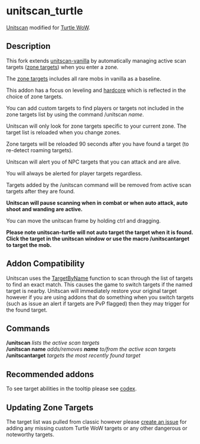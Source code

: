 # unitscan_turtle    
[Unitscan](https://github.com/shirsig/unitscan-vanilla) modified for [Turtle WoW](https://turtle-wow.org/).

## Description
This fork extends [unitscan-vanilla](https://github.com/shirsig/unitscan-vanilla) by automatically managing active scan targets ([zone targets](https://github.com/GryllsAddons/unitscan-turtle/blob/master/zonetargets.lua)) when you enter a zone.

The [zone targets](https://github.com/GryllsAddons/unitscan-turtle/blob/master/zonetargets.lua) includes all rare mobs in vanilla as a baseline.

This addon has a focus on leveling and [hardcore](https://turtle-wow.org/#/hardcore-mode) which is reflected in the choice of zone targets.

You can add custom targets to find players or targets not included in the zone targets list by using the command /unitscan *name*.

Unitscan will only look for zone targets specific to your current zone. The target list is reloaded when you change zones.

Zone targets will be reloaded 90 seconds after you have found a target (to re-detect roaming targets).

Unitscan will alert you of NPC targets that you can attack and are alive.

You will always be alerted for player targets regardless.

Targets added by the /unitscan command will be removed from active scan targets after they are found.

**Unitscan will pause scanning when in combat or when auto attack, auto shoot and wanding are active.**

You can move the unitscan frame by holding ctrl and dragging.
 
**Please note unitscan-turtle will not auto target the target when it is found.**    
**Click the target in the unitscan window or use the macro /unitscantarget to target the mob.**

## Addon Compatibility
Unitscan uses the [TargetByName](https://wowpedia.fandom.com/wiki/API_TargetByName) function to scan through the list of targets to find an exact match. This causes the game to switch targets if the named target is nearby. Unitscan will immediately restore your original target however if you are using addons that do something when you switch targets (such as issue an alert if targets are PvP flagged) then they may trigger for the found target.

## Commands
**/unitscan** *lists the active scan targets*    
**/unitscan name** *adds/removes **name** to/from the active scan targets*    
**/unitscantarget** *targets the most recently found target*    

## Recommended addons
To see target abilities in the tooltip please see [codex](https://github.com/nakda/codex/tree/main).

## Updating Zone Targets
The target list was pulled from classic however please [create an issue](https://github.com/GryllsAddons/unitscan-turtle/issues) for adding any missing custom Turtle WoW targets or any other dangerous or noteworthy targets.
